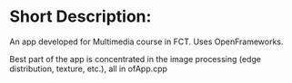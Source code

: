 # Short Description:
An app developed for Multimedia course in FCT. Uses OpenFrameworks.

Best part of the app is concentrated in the image processing (edge distribution, texture, etc.), all in ofApp.cpp
